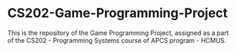 # CS202-Game-Programming-Project
This is the repository of the Game Programming Project, assigned as a part of the CS202 - Programming Systems course of APCS program - HCMUS.

